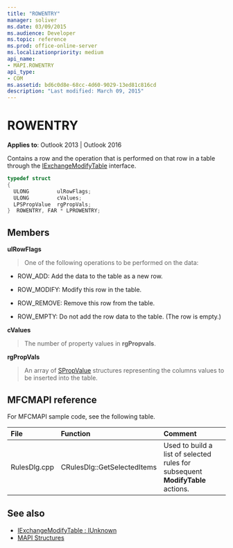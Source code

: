 ```yaml
---
title: "ROWENTRY"
manager: soliver
ms.date: 03/09/2015
ms.audience: Developer
ms.topic: reference
ms.prod: office-online-server
ms.localizationpriority: medium
api_name:
- MAPI.ROWENTRY
api_type:
- COM
ms.assetid: bd6c0d8e-68cc-4d60-9029-13ed81c816cd
description: "Last modified: March 09, 2015"
---
```


# ROWENTRY

**Applies to**: Outlook 2013 | Outlook 2016 
  
Contains a row and the operation that is performed on that row in a table through the [IExchangeModifyTable](iexchangemodifytableiunknown.md) interface. 
  
```cpp
typedef struct
{
  ULONG         ulRowFlags;
  ULONG         cValues;
  LPSPropValue  rgPropVals;
}  ROWENTRY, FAR * LPROWENTRY;
```

## Members

**ulRowFlags**
  
> One of the following operations to be performed on the data: 
    
  - ROW_ADD: Add the data to the table as a new row.
      
  - ROW_MODIFY: Modify this row in the table.
      
  - ROW_REMOVE: Remove this row from the table.
      
  - ROW_EMPTY: Do not add the row data to the table. (The row is empty.)
    
**cValues**
  
> The number of property values in **rgPropvals**.
    
**rgPropVals**
  
> An array of [SPropValue](spropvalue.md) structures representing the columns values to be inserted into the table. 
    
## MFCMAPI reference

For MFCMAPI sample code, see the following table.
  
|**File**|**Function**|**Comment**|
|:-----|:-----|:-----|
|RulesDlg.cpp  <br/> |CRulesDlg::GetSelectedItems  <br/> |Used to build a list of selected rules for subsequent **ModifyTable** actions.  <br/> |
   
## See also
  
- [IExchangeModifyTable : IUnknown](iexchangemodifytableiunknown.md)
- [MAPI Structures](mapi-structures.md)

